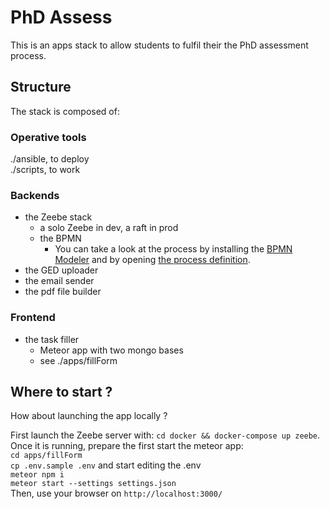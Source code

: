 # PhD Assess

This is an apps stack to allow students to fulfil their the PhD assessment process.

## Structure

The stack is composed of:

### Operative tools

./ansible, to deploy  
./scripts, to work  

### Backends

- the Zeebe stack
    - a solo Zeebe in dev, a raft in prod
    - the BPMN
      - You can take a look at the process by installing the [BPMN Modeler](https://camunda.com/download/modeler/) and by opening [the process definition](bpmn-model/phdAssessProcess.bpmn).
- the GED uploader
- the email sender
- the pdf file builder

### Frontend

- the task filler
    - Meteor app with two mongo bases
    - see ./apps/fillForm


## Where to start ?

How about launching the app locally ?

First launch the Zeebe server with:
`cd docker && docker-compose up zeebe`.  
Once it is running, prepare the first start the meteor app:  
`cd apps/fillForm`  
`cp .env.sample .env` and start editing the .env  
`meteor npm i`  
`meteor start --settings settings.json`  
Then, use your browser on `http://localhost:3000/`
